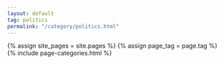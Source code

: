 ```yaml
---
layout: default
tag: politics
permalink: "/category/politics.html"
---
```


{% assign site_pages = site.pages  %}
{% assign page_tag = page.tag  %}
{% include page-categories.html %}
